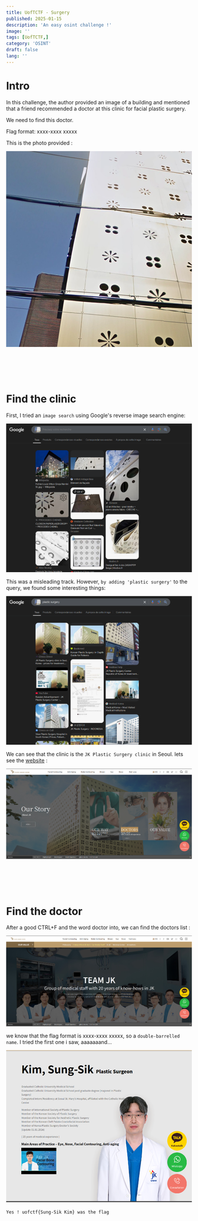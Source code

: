 ```yaml
---
title: UofTCTF - Surgery
published: 2025-01-15
description: 'An easy osint challenge !'
image: ''
tags: [UofTCTF,]
category: 'OSINT'
draft: false 
lang: ''
---
```


# Intro
In this challenge, the author provided an image of a building and mentioned that a friend recommended a doctor at this clinic for facial plastic surgery.

We need to find this doctor.

Flag format: xxxx-xxxx xxxxx

This is the photo provided :

![](../../assets/images/Surgery/ChallengeImage.png)

<br>
<br>
<br>
<br>


# Find the clinic

First, I tried an `image search` using Google's reverse image search engine:

![](../../assets/images/Surgery/fifth.png)

This was a misleading track. However, `by adding 'plastic surgery'` to the query, we found some interesting things:

![](../../assets/images/Surgery/first.png)


We can see that the clinic is the `JK Plastic Surgery clinic` in Seoul.
lets see the [website](https://www.jkplastic.com/en/) : 

![](../../assets/images/Surgery/second.png)


<br>
<br>
<br>
<br>

# Find the doctor
After a good CTRL+F and the word doctor into, we can find the doctors list : 

![](../../assets/images/Surgery/third.png)

we know that the flag format is xxxx-xxxx xxxxx, so a `double-barrelled name`.
I tried the first one i saw, aaaaaaand...

![](../../assets/images/Surgery/fourth.png)

`Yes ! uofctf{Sung-Sik Kim} was the flag`
